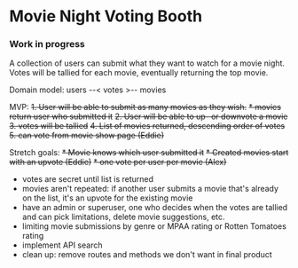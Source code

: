 # Movie Night Voting Booth
### Work in progress
A collection of users can submit what they want to watch for a movie night. Votes will be tallied for each movie, eventually returning the top movie.

Domain model:
users --< votes >-- movies

MVP: 
~~1. User will be able to submit as many movies as they wish.~~
  ~~* movies return user who submitted it~~
~~2. User will be able to up- or downvote a movie~~
~~3. votes will be tallied~~
~~4. List of movies returned, descending order of votes~~
~~5. can vote from movie show page (Eddie)~~

Stretch goals:
~~* Movie knows which user submitted it~~
~~* Created movies start with an upvote (Eddie)~~
~~* one vote per user per movie (Alex)~~
* votes are secret until list is returned
* movies aren't repeated: if another user submits a movie that's already on the list, it's an upvote for the existing movie 
* have an admin or superuser, one who decides when the votes are tallied and can pick limitations, delete movie suggestions, etc.
* limiting movie submissions by genre or MPAA rating or Rotten Tomatoes rating
* implement API search 
* clean up: remove routes and methods we don't want in final product

